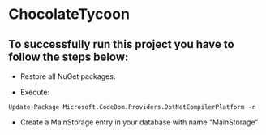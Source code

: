 # ChocolateTycoon

## To successfully run this project you have to follow the steps below:

* Restore all NuGet packages.

* Execute: 

```
Update-Package Microsoft.CodeDom.Providers.DotNetCompilerPlatform -r
```

* Create a MainStorage entry in your database with name "MainStorage"
